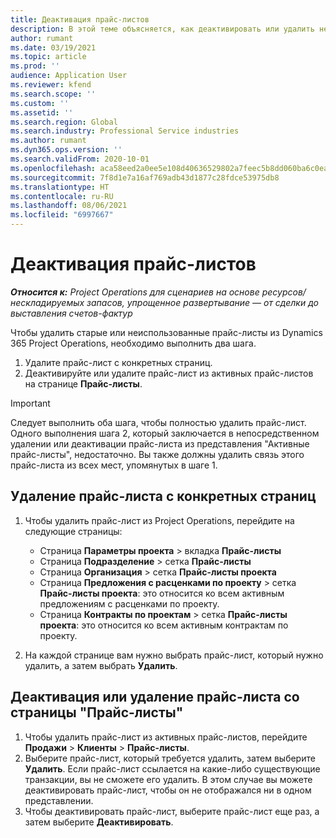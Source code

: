 ```yaml
---
title: Деактивация прайс-листов
description: В этой теме объясняется, как деактивировать или удалить неиспользуемые или старые прайс-листы.
author: rumant
ms.date: 03/19/2021
ms.topic: article
ms.prod: ''
audience: Application User
ms.reviewer: kfend
ms.search.scope: ''
ms.custom: ''
ms.assetid: ''
ms.search.region: Global
ms.search.industry: Professional Service industries
ms.author: rumant
ms.dyn365.ops.version: ''
ms.search.validFrom: 2020-10-01
ms.openlocfilehash: aca58eed2a0ee5e108d40636529802a7feec5b8dd060ba6c0eabc6d0b92b2e2f
ms.sourcegitcommit: 7f8d1e7a16af769adb43d1877c28fdce53975db8
ms.translationtype: HT
ms.contentlocale: ru-RU
ms.lasthandoff: 08/06/2021
ms.locfileid: "6997667"
---
```

# <a name="deactivate-price-lists"></a>Деактивация прайс-листов 

_**Относится к:** Project Operations для сценариев на основе ресурсов/нескладируемых запасов, упрощенное развертывание — от сделки до выставления счетов-фактур_

Чтобы удалить старые или неиспользованные прайс-листы из Dynamics 365 Project Operations, необходимо выполнить два шага. 

1. Удалите прайс-лист с конкретных страниц.
2. Деактивируйте или удалите прайс-лист из активных прайс-листов на странице **Прайс-листы**.

>[!IMPORTANT]
> Следует выполнить оба шага, чтобы полностью удалить прайс-лист. Одного выполнения шага 2, который заключается в непосредственном удалении или деактивации прайс-листа из представления "Активные прайс-листы", недостаточно. Вы также должны удалить связь этого прайс-листа из всех мест, упомянутых в шаге 1.

## <a name="delete-the-price-list-from-specific-pages"></a>Удаление прайс-листа с конкретных страниц
1. Чтобы удалить прайс-лист из Project Operations, перейдите на следующие страницы:  

      - Страница **Параметры проекта** > вкладка **Прайс-листы**
      - Страница **Подразделение** > сетка **Прайс-листы**
      - Страница **Организация** > сетка **Прайс-листы проекта**
      - Страница **Предложения с расценками по проекту** > сетка **Прайс-листы проекта**: это относится ко всем активным предложениям с расценками по проекту.
      - Страница **Контракты по проектам** > сетка **Прайс-листы проекта**: это относится ко всем активным контрактам по проекту.

 2. На каждой странице вам нужно выбрать прайс-лист, который нужно удалить, а затем выбрать **Удалить**. 
 
## <a name="delete-or-deactivate-the-price-list-from-the-price-lists-page"></a>Деактивация или удаление прайс-листа со страницы "Прайс-листы"
 
1. Чтобы удалить прайс-лист из активных прайс-листов, перейдите **Продажи** > **Клиенты** > **Прайс-листы**. 
2. Выберите прайс-лист, который требуется удалить, затем выберите **Удалить**. Если прайс-лист ссылается на какие-либо существующие транзакции, вы не сможете его удалить. В этом случае вы можете деактивировать прайс-лист, чтобы он не отображался ни в одном представлении. 
3. Чтобы деактивировать прайс-лист, выберите прайс-лист еще раз, а затем выберите **Деактивировать**.   
